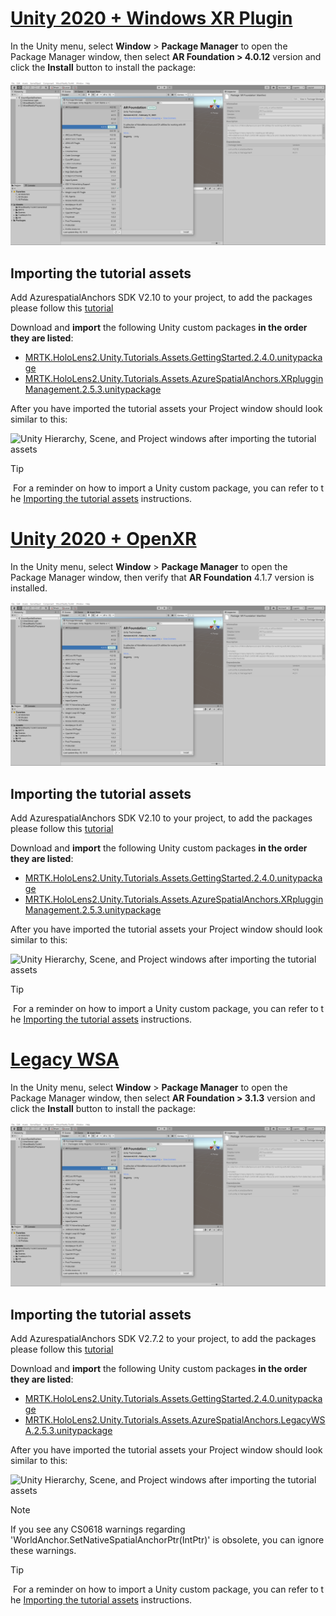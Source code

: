 # [Unity 2020 + Windows XR Plugin](#tab/winxr)

In the Unity menu, select **Window** > **Package Manager** to open the Package Manager window, then select **AR Foundation > 4.0.12** version and click the **Install** button to install the package:

![Unity Package Manager with AR Foundation selected](../images/mr-learning-asa/asa-02-section2-step1-1.png)

## Importing the tutorial assets

Add AzurespatialAnchors SDK V2.10 to your project, to add the packages please follow this [tutorial](/azure/spatial-anchors/how-tos/setup-unity-project?tabs=UPMPackage)

Download and **import** the following Unity custom packages **in the order they are listed**:

* [MRTK.HoloLens2.Unity.Tutorials.Assets.GettingStarted.2.4.0.unitypackage](https://github.com/microsoft/MixedRealityLearning/releases/download/getting-started-v2.4.0/MRTK.HoloLens2.Unity.Tutorials.Assets.GettingStarted.2.4.0.unitypackage)
* [MRTK.HoloLens2.Unity.Tutorials.Assets.AzureSpatialAnchors.XRplugginManagement.2.5.3.unitypackage](https://github.com/microsoft/MixedRealityLearning/releases/download/azure-spatial-anchors-v2.5.3.1/MRTK.HoloLens2.Unity.Tutorials.Assets.AzureSpatialAnchors.XRplugginManagement.2.5.3.unitypackage)

After you have imported the tutorial assets your Project window should look similar to this:

![Unity Hierarchy, Scene, and Project windows after importing the tutorial assets](../images/mr-learning-asa/asa-02-section3-step1-1.png)

> [!TIP]
>  For a reminder on how to import a Unity custom package, you can refer to the [Importing the tutorial assets](../mr-learning-base-02.md#importing-the-tutorial-assets) instructions.

# [Unity 2020 + OpenXR](#tab/openxr)

In the Unity menu, select **Window** > **Package Manager** to open the Package Manager window, then verify that **AR Foundation** 4.1.7 version is installed.

![Unity Package Manager with AR Foundation selected](../images/mr-learning-asa/asa-02-section2-step1-1.png)

## Importing the tutorial assets

Add AzurespatialAnchors SDK V2.10 to your project, to add the packages please follow this [tutorial](/azure/spatial-anchors/how-tos/setup-unity-project?tabs=UPMPackage)

Download and **import** the following Unity custom packages **in the order they are listed**:

* [MRTK.HoloLens2.Unity.Tutorials.Assets.GettingStarted.2.4.0.unitypackage](https://github.com/microsoft/MixedRealityLearning/releases/download/getting-started-v2.4.0/MRTK.HoloLens2.Unity.Tutorials.Assets.GettingStarted.2.4.0.unitypackage)
* [MRTK.HoloLens2.Unity.Tutorials.Assets.AzureSpatialAnchors.XRplugginManagement.2.5.3.unitypackage](https://github.com/microsoft/MixedRealityLearning/releases/download/azure-spatial-anchors-v2.5.3.1/MRTK.HoloLens2.Unity.Tutorials.Assets.AzureSpatialAnchors.XRplugginManagement.2.5.3.unitypackage)

After you have imported the tutorial assets your Project window should look similar to this:

![Unity Hierarchy, Scene, and Project windows after importing the tutorial assets](../images/mr-learning-asa/asa-02-section3-step1-1.png)

> [!TIP]
>  For a reminder on how to import a Unity custom package, you can refer to the [Importing the tutorial assets](../mr-learning-base-02.md#importing-the-tutorial-assets) instructions.

# [Legacy WSA](#tab/wsa)

In the Unity menu, select **Window** > **Package Manager** to open the Package Manager window, then select **AR Foundation > 3.1.3** version and click the **Install** button to install the package:

![Unity Package Manager with AR Foundation selected](../images/mr-learning-asa/asa-02-section2-step1-1.png)

## Importing the tutorial assets

Add AzurespatialAnchors SDK V2.7.2 to your project, to add the packages please follow this [tutorial](/azure/spatial-anchors/how-tos/setup-unity-project?tabs=UPMPackage)

Download and **import** the following Unity custom packages **in the order they are listed**:

* [MRTK.HoloLens2.Unity.Tutorials.Assets.GettingStarted.2.4.0.unitypackage](https://github.com/microsoft/MixedRealityLearning/releases/download/getting-started-v2.4.0/MRTK.HoloLens2.Unity.Tutorials.Assets.GettingStarted.2.4.0.unitypackage)
* [MRTK.HoloLens2.Unity.Tutorials.Assets.AzureSpatialAnchors.LegacyWSA.2.5.3.unitypackage](https://github.com/microsoft/MixedRealityLearning/releases/download/azure-spatial-anchors-v2.5.3.1/MRTK.HoloLens2.Unity.Tutorials.Assets.AzureSpatialAnchors.LegacyWSA.2.5.3.unitypackage)

After you have imported the tutorial assets your Project window should look similar to this:

![Unity Hierarchy, Scene, and Project windows after importing the tutorial assets](../images/mr-learning-asa/asa-02-section3-step1-1.png)

> [!NOTE]
> If you see any CS0618 warnings regarding 'WorldAnchor.SetNativeSpatialAnchorPtr(IntPtr)' is obsolete, you can ignore these warnings.

> [!TIP]
>  For a reminder on how to import a Unity custom package, you can refer to the [Importing the tutorial assets](../mr-learning-base-02.md#importing-the-tutorial-assets) instructions.